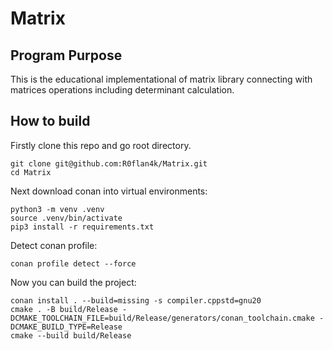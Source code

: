 # Matrix

## Program Purpose

This is the educational implementational of matrix library connecting with matrices operations including determinant calculation.

## How to build

Firstly clone this repo and go root directory.
```
git clone git@github.com:R0flan4k/Matrix.git
cd Matrix
```

Next download conan into virtual environments:
```
python3 -m venv .venv
source .venv/bin/activate
pip3 install -r requirements.txt
```

Detect conan profile:
```
conan profile detect --force
```

Now you can build the project:
```
conan install . --build=missing -s compiler.cppstd=gnu20
cmake . -B build/Release -DCMAKE_TOOLCHAIN_FILE=build/Release/generators/conan_toolchain.cmake -DCMAKE_BUILD_TYPE=Release
cmake --build build/Release
```
